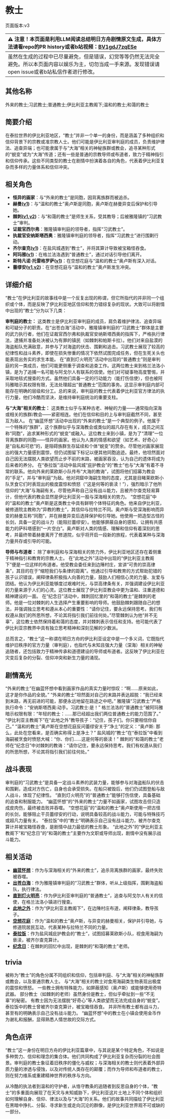 # 教士
页面版本:v3
 

| :warning: 注意！本页面是利用LLM阅读总结明日方舟剧情原文生成，具体方法请看repo的PR history或者b站视频：[BV1gdJ7zqESe](https://www.bilibili.com/video/BV1gdJ7zqESe/)         |
|:----------------------------|
| 虽然在生成的过程中已尽量避免，但是错误，幻觉等等仍然无法完全避免。所以本页面内容以娱乐为主，切勿当成一手来源。发现错误请open issue或者b站私信作者进行修改。|



## 其他名称
外来的教士;习武教士;普通教士;伊比利亚主教阁下;温和的教士;和蔼的教士
## 简要介绍
在泰拉世界的伊比利亚地区，“教士”并非一个单一的身份，而是涵盖了多种组织和信仰背景下的宗教或准宗教人士。他们可能是伊比利亚审判庭的成员，负责维护律法、追查异端；也可能隶属于与“大海”相关的神秘族群或教会，追寻某种形式的“蜕变”或为“大海”传道；还有一些是普通的宗教导师或布道者，致力于精神指引和信仰传承。这些不同类型的教士在剧情中扮演着各自的角色，代表着伊比利亚复杂而多样的力量体系和信仰冲突。
## 相关角色
-   **怪异的画家**：与“外来的教士”是同胞，因背离族群而被追杀。
-   **赫曼([v1](../chars/extended_char_he_man.md))**：与“温和的教士”奥卢斯是同胞，奥卢斯在赫曼异变后保护和引导她。
-   **棘刺([v1](../chars/char_293_thorns.md),[v2](char_293_thorns.md))**：与“和蔼的教士”是师生关系，受其教导；后被雅隆镇的“习武教士”审判。
-   **证裁官西尔弗**：雅隆镇审判庭的领导者，指挥“习武教士”。
-   **执裁官安纳斯塔西奥**：雅隆镇审判庭的领导者，指挥“习武教士”进行围剿行动。
-   **齐尔查克([v1](../chars/char_4144_chilc.md))**：在盐风城遇到“教士”，并将其算计导致被宝箱怪吞食。
-   **阿玛雅([v1](../chars/extended_char_a_ma_ya.md))**：在格兰法洛遇到“普通教士”，通过对话引导他们离开。
-   **斯特凡诺·托雷格罗萨([v1](../chars/extended_char_b9a6cf.md))**：在空想花庭与“温和的教士”奥卢斯有深入对话。
-   **蕾缪安([v1](../chars/char_4193_lemuen.md),[v2](char_4193_lemuen.md))**：在空想花庭与“温和的教士”奥卢斯发生冲突。
## 详细介绍
“教士”在伊比利亚的故事线中是一个反复出现的称谓，但它所指代的并非同一个组织或个体，而是反映了伊比利亚地区信仰和势力错综复杂的现状。大致可以将剧情中出现的“教士”分为以下几类：

**审判庭的教士：**
这类教士是伊比利亚审判庭的成员，肩负着维护律法、追查异端和可疑分子的职责。在“出苍白海”活动中，雅隆镇审判庭的“习武教士”群体是主要的武力执行者，他们在证裁官西尔弗和执裁官安纳斯塔西奥的指挥下，严格执行律法，逮捕并准备处决被认为有罪的镇民（如棘刺和帕斯卡拉）。他们对来自盐漠的海盗船队充满敌意，并参与了对海盗的伏击、围剿和追击。习武教士展现了较高的纪律性和战斗素养，即使在损失惨重的情况下依然试图完成任务，但在生死关头也能表现出务实的求生本能。
在“直到灯火明亮”活动中出现的“普通教士”则是审判庭的另一类成员，他们可能更侧重于调查和追查工作。这两位教士来到格兰法洛小镇，是为了追捕一名可能与阿戈尔人有联系的信使。他们对可疑事物高度警惕，并采取地毯式搜查的方式。虽然他们具备一定的行动能力（能打伤信使），但也被阿玛雅暗示其权限有限，无法处理超出“普通教士”范围的事务。这显示审判庭内部可能存在明确的层级和分工。总的来说，审判庭的教士代表着伊比利亚官方律法的执行力量，他们冷酷而坚决，是维持审判庭统治的重要支柱。

**与“大海”相关的教士：**
这类教士似乎与某种古老、神秘的力量——通常指向深海或相关的族群/教会——紧密相连。他们在信仰和目的上与审判庭截然不同，甚至互为敌人。
在“幽蓝怀想”活动中出现的“外来的教士”是一个典型的例子。他属于一个特殊的“族群”，这个族群似乎与深海教会或类似的超凡存在有关，成员之间互称“同胞”，追求某种形式的“蜕变”或融入。这位教士来到小镇，是为了“清理”一位背离族群的同胞——怪异的画家。他认为人类的情感和欲望（如艺术、好奇心）是“自私和可悲”的，是阻碍族群生存延续和个体“蜕变”的赘余。尽管他对画家展现出的强大力量感到震惊，但仍试图留下标记以便其他同胞追迹。最终，他坦然面对自己因无法摆脱人类欲望而止步不前的末路，被画家吞没，认为自己的遗体将成为后来者的养分。
在“泰拉饭”活动中盐风城“庇护教会”的“教士”也与“大海”有着不寻常的联系。他向外来的莱欧斯小队传布“大海的教诲”，试图将他们招募为教会的“手足”，并与“审判庭”为敌。他对洞窟中海嗣生物的态度，尤其是目睹莱欧斯小队烹食它们时表现出的极度震惊和愤怒（“这是何等的亵渎！”），强烈暗示了他所信仰的“大海”与海嗣有关。尽管他声称自己没有战斗能力，且被齐尔查克轻易算计，但他代表的教会显然是伊比利亚另一股与深海相关的势力。
“空想花庭”中的“温和的教士”奥卢斯是这类教士中具有鲜明个体特征的角色。他来自伊比利亚，被修道院主教称为“异教的教士”，其信仰与拉特兰不同。奥卢斯与受深海影响而异变的赫曼互称“同胞”，并在赫曼异变后选择保护和引导她。他使用一把造型古怪的长剑，具备一定的战斗力（能阻拦蕾缪安）。他能够屏蔽自身的感知，让拥有共感能力的萨科塔感到“一片空白”。奥卢斯对人类的情感、理解和信仰有着深刻的思考，并最终带着赫曼离开了修道院，似乎将开启一段新的旅程，代表着某种与深海力量共存或引导的可能。

**导师与布道者：**
除了审判庭和与深海相关的势力外，伊比利亚地区还存在着侧重于精神指引和教育的宗教人士。
在“此地之外”活动中出现的“伊比利亚主教阁下”便是一位这样的布道者。他受教会委任来到边陲村庄，宣讲“可贵的崇高律条”，其目的在于“缩短我们与条律的距离”。他通过引导和教育的方式帮助犯错的孩子认识错误，阐释律条积极指人向善的力量，鼓励人们相信心灵的力量、友爱与团结。他认为伊比利亚能够度过艰难时光，与崇高律条有关，并强调建设伊比利亚的力量来源于人们的心灵。这位教士展现了伊比利亚教会中更为温和、注重道德和精神建设的一面。
在“纪念日”活动中，棘刺回忆里的“和蔼的教士”是棘刺的老师。他是一位对棘刺的人生选择产生重要影响的导师。他鼓励棘刺跟随自己的想法，并强调独立思考和遵从本心的重要性：“请你记住，要永远保持思考。我们有权遵从我们的所思所想，不论其将指引我们前往何处。”尽管棘刺认为他“并不无辜”，这位教士依然保持着和蔼的态度，并对棘刺表示信任和支持。他可能代表了伊比利亚宗教界中具有独立思考精神和深刻见解的少数派。

总而言之，“教士”这一称谓在明日方舟的伊比利亚设定中是一个多义词，它既指代维护旧秩序的官方力量（审判庭），也指代与未知且强大力量（深海）相关的神秘追随者，还包括致力于精神传承和道德建设的导师或布道者。这反映了伊比利亚在灾变后复杂的分裂、信仰冲突和新生力量的涌现。
## 剧情高光
“外来的教士”在幽蓝怀想中看到画家作品的真实力量时惊叹：“啊......原来如此，这才是你作品的全貌。”
“外来的教士”坦然面对自己的末路并表达超脱：“我已经来到末路，再无前进的可能，那便永远地留在路途之中吧。”
雅隆镇“习武教士”严格执行命令：“安纳斯塔西奥:动手。习武教士:是！”
格兰法洛的“普通教士”被阿玛雅暗示权限有限：“年轻的教士：......那已经超出我们两位普通教士的能力范围了。”
“伊比利亚主教阁下”在“此地之外”教导孩子：“记住，孩子们。你只要相信你自己。”
“温和的教士”奥卢斯在空想花庭反问蕾缪安关于“净土”的定义：“奥卢斯: 那么，此处在您看来，是否确实称得上是净土？”
盐风城的“教士”在“泰拉饭”中看到海嗣被烹食时愤怒大喊：“你、你们......这是何等的亵渎！”
棘刺的“和蔼的教士”老师在“纪念日”中对棘刺的教诲：“请你记住，要永远保持思考。我们有权遵从我们的所思所想，不论其将指引我们前往何处。”
## 战斗表现
审判庭的“习武教士”是具备一定战斗素养的武装力量，能够参与对海盗船队的伏击和围剿，造成对方伤亡，自身也会承受损失。在船只被毁后，他们仍试图登船与敌人战斗，体现了纪律性。
“直到灯火明亮”的“普通教士”能够打伤信使，具备基础的追查和制服能力。
“幽蓝怀想”的“外来的教士”力量不如画家，试图攻击但只造成皮肉伤，最终被击败并吞噬。
“空想花庭”的“温和的教士”奥卢斯使用一把古怪的长剑，能够阻止干员蕾缪安的行动，说明具备较高的战斗能力，可能与特殊技巧或超凡力量有关。
“泰拉饭”中的“教士”明确表示自己没有战斗能力，被齐尔查克算计并被宝箱怪吞食，是剧情中战力最低的教士形象。
“此地之外”的“伊比利亚主教阁下”和“纪念日”的“和蔼的教士”主要作为文职或导师出现，剧情中没有展示战斗能力。
## 相关活动
-   **[幽蓝怀想](../stories/story_deepcl_set_1.md)**：作为与深海相关的“外来的教士”，追杀背离族群的画家，最终失败被吞噬。
-   **[出苍白海](../stories/act39side.md)**：作为雅隆镇审判庭的“习武教士”群体，听从上级指挥，围剿海盗船队，执行律法。
-   **[直到灯火明亮](../stories/story_lumen_set_1.md)**：作为伊比利亚审判庭的“普通教士”，追查与阿戈尔人有关的信使，在格兰法洛小镇进行搜查。
-   **[此地之外](../stories/act15d5.md)**：作为“伊比利亚主教阁下”，在边陲村庄布道，阐释律条，教导孩子。
-   **[空想花庭](../stories/act26side.md)**：作为“温和的教士”奥卢斯，与异变的赫曼相关，保护并引导她，与修道院居民互动，代表某种与拉特兰不同的力量。
-   **[泰拉饭](../stories/act36side.md)**：作为盐风城庇护教会的“教士”，试图招募莱欧斯小队，视食用海嗣为亵渎，被齐尔查克算计。
-   **[纪念日](../stories/story_thorns_set_1.md)**：在棘刺的回忆中出现，是棘刺的“和蔼的教士”老师。
## trivia
被称为“教士”的角色分属不同组织和信仰，包括审判庭、与“大海”相关的神秘族群或教会，以及普通宗教人士。
与“大海”相关的教士对食用海嗣类生物表现出极度的震惊和愤怒。
一些教士拥有特殊能力，如屏蔽感知（奥卢斯）或能够使用奇特武器。
部分教士（如棘刺的老师）虽然身份是教士，但似乎牵扯到一些“不无辜”的秘密。
有教士因为无法摆脱“好奇心”等人类欲望而无法完成自身的“蜕变”。
泰拉饭中的教士曾被齐尔查克算计，被宝箱怪吞食。
并非所有教士都有战斗力，甚至有的明确表示自己没有战斗能力。
“幽蓝怀想”中的教士在小镇会使用金币作为谢礼和报酬，显得熟悉人情世故的交际方式。
## 角色点评
“教士”这一身份在明日方舟的伊比利亚篇章中，与其说是某个特定角色，不如说是多种势力、信仰和理念的集合体。他们共同构成了伊比利亚复杂而分裂的社会图景。审判庭的教士象征着旧秩序的僵化与威权；与深海相关的教士则代表着外部异质力量的渗透与侵蚀，以及对传统人类存在的颠覆；而作为导师和布道者的教士，则在努力维系或重建精神世界的秩序与方向。

从冷酷的执法者到温和的守护者，从恪守教条的追随者到反思自身的个体，“教士”的多重面向展现了在天灾与未知威胁下，伊比利亚这片土地上不同个体和组织如何理解自身、信仰、律法以及与“大海”的关系。他们的故事共同描绘了伊比利亚在黑暗中挣扎、分裂、寻求新生或走向沉沦的群像，是伊比利亚世界观不可或缺的一部分。